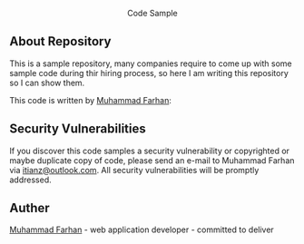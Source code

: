 <p align="center">Code Sample</p>

## About Repository

This is a sample repository, many companies require to come up with some sample code during thir hiring process, so here I am writing this repository so I can show them.

This code is written by [Muhammad Farhan](https://www.linkedin.com/in/iamdeveloper120):


## Security Vulnerabilities

If you discover this code samples a security vulnerability or copyrighted or maybe duplicate copy of code, please send an e-mail to Muhammad Farhan via [itianz@outlook.com](mailto:itianz@outlook.com). All security vulnerabilities will be promptly addressed.

## Auther

[Muhammad Farhan](https://www.linkedin.com/in/iamdeveloper120) - web application developer - committed to deliver
